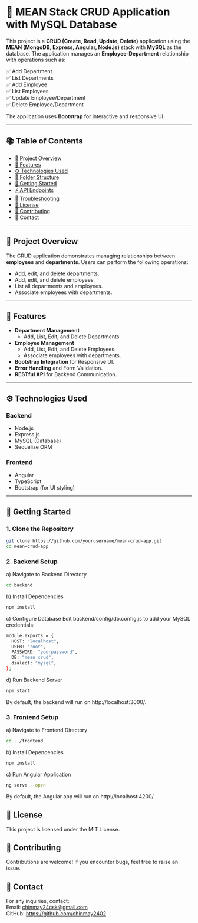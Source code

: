 # 🚀 MEAN Stack CRUD Application with MySQL Database

This project is a **CRUD (Create, Read, Update, Delete)** application using the **MEAN (MongoDB, Express, Angular, Node.js)** stack with **MySQL** as the database. The application manages an **Employee-Department** relationship with operations such as:

✅ Add Department  
✅ List Departments  
✅ Add Employee  
✅ List Employees  
✅ Update Employee/Department  
✅ Delete Employee/Department  

The application uses **Bootstrap** for interactive and responsive UI.

---

## 📚 Table of Contents
- [📝 Project Overview](#-project-overview)
- [🎯 Features](#-features)
- [⚙️ Technologies Used](#️-technologies-used)
- [📂 Folder Structure](#-folder-structure)
- [🚀 Getting Started](#-getting-started)
- [⚡ API Endpoints](#-api-endpoints)
- [🐛 Troubleshooting](#-troubleshooting)
- [📜 License](#-license)
- [🤝 Contributing](#-contributing)
- [📧 Contact](#-contact)

---

## 📝 Project Overview
The CRUD application demonstrates managing relationships between **employees** and **departments**. Users can perform the following operations:

- Add, edit, and delete departments.
- Add, edit, and delete employees.
- List all departments and employees.
- Associate employees with departments.

---

## 🎯 Features
- **Department Management**
    - Add, List, Edit, and Delete Departments.
- **Employee Management**
    - Add, List, Edit, and Delete Employees.
    - Associate employees with departments.
- **Bootstrap Integration** for Responsive UI.
- **Error Handling** and Form Validation.
- **RESTful API** for Backend Communication.

---

## ⚙️ Technologies Used
### Backend
- Node.js
- Express.js
- MySQL (Database)
- Sequelize ORM

### Frontend
- Angular
- TypeScript
- Bootstrap (for UI styling)

---

## 🚀 Getting Started
### 1. Clone the Repository
```bash
git clone https://github.com/yourusername/mean-crud-app.git
cd mean-crud-app
```
### 2. Backend Setup
a) Navigate to Backend Directory
```bash
cd backend
```
b) Install Dependencies
```bash
npm install
```
c) Configure Database
Edit backend/config/db.config.js to add your MySQL credentials:
```bash
module.exports = {
  HOST: "localhost",
  USER: "root",
  PASSWORD: "yourpassword",
  DB: "mean_crud",
  dialect: "mysql",
};
```
d) Run Backend Server
```bash
npm start
```
By default, the backend will run on http://localhost:3000/.
### 3. Frontend Setup
a) Navigate to Frontend Directory
```bash
cd ../frontend
```
b) Install Dependencies
```bash
npm install
```
c) Run Angular Application
```bash
ng serve --open
```
By default, the Angular app will run on http://localhost:4200/
## 📜 License
This project is licensed under the MIT License.

## 🤝 Contributing
Contributions are welcome!
If you encounter bugs, feel free to raise an issue.

## 📧 Contact
For any inquiries, contact:<br>
Email: chinmay24csk@gmail.com<br>
GitHub: https://github.com/chinmay2402


